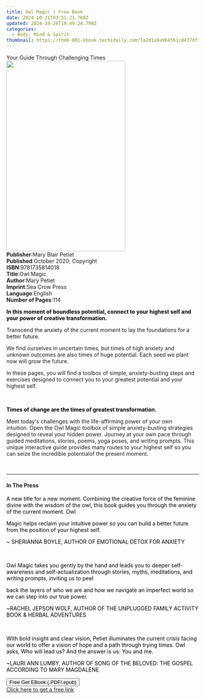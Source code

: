 ```yaml
---
title: Owl Magic | Free Book
date: 2024-10-21T03:51:21.760Z
updated: 2024-10-26T19:49:24.790Z
categories:
  - Body, Mind & Spirit
thumbnail: https://thmb-001-ebook.techidaily.com/1a2d1a9a964561c8437df3b87fd5ec125ebf23a070265d7961d8ee9658012374.jpg
---
```

<main id="book-container">
  <div class="flex flex-col">
    <div class="book-brief flex-1 py-6 px-4 sm:p-6 md:py-10 md:px-8">
      <!-- brief-->
      <div class="book-brief-main">Your Guide Through Challenging Times</div>
    </div>
    <div
      class="book-meta-info flex-1 grid gap-4 col-start-1 col-end-3 row-start-1 sm:mb-6 sm:grid-cols-4 lg:gap-6 lg:col-start-2 lg:row-end-6 lg:row-span-6 lg:mb-0"
    >
      <div
        class="book-meta-info-left place-content-center mt-4 p-4 text-sm leading-6 col-start-2 col-span-2 dark:text-slate-400"
      >
        <img
          class="w-full h-500 object-cover rounded-lg sm:h-255 sm:col-span-2 lg:col-span-full"
          src="https://img-001-ebook.techidaily.com/776dd101ca70c76f38b3e4dcda7f192a3b5fe304a05bd55a782ff01e7a2afc83.jpg"
          alt=""
          width="312"
          height="500"
        />
      </div>
      <div
        class="book-meta-info-right mt-2 col-start-1 row-start-2 col-span-3 self-center"
      >
        <!-- meta data  -->
        <div class="flex flex-col px-4 md:px-8">
          <div class="flex-1">
            <strong>Publisher</strong>:<span class="px-2"
              >Mary Blair Petiet</span
            >
          </div>
          <div class="flex-1">
            <strong>Published</strong>:<span class="px-2"
              >October 2020; Copyright</span
            >
          </div>
          <div class="flex-1">
            <strong>ISBN</strong>:<span class="px-2">9781735814018</span>
          </div>
          <div class="flex-1">
            <strong>Title</strong>:<span class="px-2">Owl Magic</span>
          </div>
          <div class="flex-1">
            <strong>Author</strong>:<span class="px-2">Mary Petiet</span>
          </div>
          <div class="flex-1">
            <strong>Imprint</strong>:<span class="px-2">Sea Crow Press</span>
          </div>
          <div class="flex-1">
            <strong>Language</strong>:<span class="px-2">English</span>
          </div>
          <div class="flex-1">
            <strong>Number of Pages</strong>:<span class="px-2">114</span>
          </div>
        </div>
      </div>
    </div>
    <div class="book-description flex-1 py-6 px-4 sm:p-6 md:py-10 md:px-8">
      <div class="book-description-main">
        <div accordion-content="" id="description">
          <p>
            <strong style="color: rgb(0, 0, 0)"
              >In this moment of boundless potential, connect to your highest
              self and your power of creative transformation.&nbsp;</strong
            >
          </p>
          <p>
            Transcend the anxiety of the current moment to lay the foundations
            for a better future.
          </p>
          <p>
            We find ourselves in uncertain times, but times of high anxiety and
            unknown outcomes are also times of huge potential. Each seed we
            plant now will grow the future.
          </p>
          <p>
            In these pages, you will find a toolbox of simple, anxiety-busting
            steps and exercises designed to connect you to your greatest
            potential and your highest self.
          </p>
          <p><br /></p>
          <p>
            <strong style="color: rgb(0, 0, 0)"
              >Times of change are the times of greatest
              transformation.&nbsp;</strong
            >
          </p>
          Meet today's challenges with the life-affirming power of your own
          intuition.&nbsp;Open the Owl Magic toolbox of simple anxiety-busting
          strategies designed to reveal your hidden power.&nbsp;Journey at your
          own pace through guided meditations, stories, poems, yoga poses, and
          writing prompts.&nbsp;This unique interactive guide provides many
          routes to your highest self so you can seize the incredible
          potentialof the present moment.
          <p><br /></p>
        </div>
        <div class="accordion-fader"></div>
      </div>
    </div>
    <div class="book-excerpts flex-1 py-6 px-4 sm:p-6 md:py-10 md:px-8">
      <!-- excerpts-->
      <div class="book-excerpts-main">
        <hr />
        <h4 class="placeholder placeholder-heading">
          <span>In The Press</span>
        </h4>
        <p></p>
        <p>
          <span style="color: rgba(0, 0, 0, 1)"
            >A new title for a new moment. Combining the creative force
            of&nbsp;the feminine divine with the wisdom of the owl, this
            book&nbsp;guides you through the anxiety of the current moment.
            Owl</span
          >
        </p>
        <p>
          <span style="color: rgba(0, 0, 0, 1)"
            >Magic helps reclaim your intuitive power so you can build
            a&nbsp;better future from the position of your highest self.</span
          >
        </p>
        <p>
          <span style="color: rgba(0, 0, 0, 1)"
            >~ SHERIANNA BOYLE, AUTHOR OF EMOTIONAL DETOX&nbsp;FOR ANXIETY</span
          >
        </p>
        <p><br /></p>
        <p>
          <span style="color: rgba(0, 0, 0, 1)"
            >Owl Magic takes you gently by the hand and leads you to&nbsp;deeper
            self-awareness and self-actualization through stories,&nbsp;myths,
            meditations, and writing prompts, inviting us to peel</span
          >
        </p>
        <p>
          <span style="color: rgba(0, 0, 0, 1)"
            >back the layers of who we are and how we navigate an&nbsp;imperfect
            world so we can step into our true power.</span
          >
        </p>
        <p>
          <span style="color: rgba(0, 0, 0, 1)"
            >~RACHEL JEPSON WOLF, AUTHOR OF THE&nbsp;UNPLUGGED FAMILY ACTIVITY
            BOOK &amp; HERBAL&nbsp;ADVENTURES</span
          >
        </p>
        <p><br /></p>
        <p>
          <span style="color: rgba(0, 0, 0, 1)"
            ><span>﻿</span>With bold insight and clear vision, Petiet
            illuminates the&nbsp;current crisis facing our world to offer a
            vision of hope and a&nbsp;path through trying times. Owl asks, Who
            will lead us? And the&nbsp;answer is us: You and me.</span
          >
        </p>
        <p>
          <span style="color: rgba(0, 0, 0, 1)"
            >~LAURI ANN LUMBY, AUTHOR OF SONG OF THE&nbsp;BELOVED: THE GOSPEL
            ACCORDING TO MARY&nbsp;MAGDALENE</span
          >
        </p>
        <p></p>
      </div>
    </div>
    <div
      class="book-about-author flex-1 py-6 px-4 sm:p-6 md:py-10 md:px-8"
    ></div>
    <div class="book-free-get flex-1 py-6 px-4 sm:p-6 md:py-10 md:px-8">
      <button
        id="btn-free-get"
        class="bg-blue-500 hover:bg-blue-700 text-white font-bold py-2 px-4 rounded"
      >
        Free Get EBook (.PDF/.epub)
      </button>
      <div id="countdown-display" class="px-2 text-lg mt-2"></div>
      <a
        id="free-link"
        class="hidden bg-blue-500 hover:bg-blue-700 text-white font-bold py-2 px-4 rounded"
        href="https://www.ebooks.com/en-us/book/210144210/owl-magic/mary-petiet/"
        target="_blank"
        >Click here to get a free link</a
      >
    </div>
    <script>
      let countdownTime = 0;
      let countdownInterval = null;
      document
        .getElementById('btn-free-get')
        .addEventListener('click', startCountdown);
      function startCountdown() {
        countdownTime = new Date().getTime() + 60000 * 3;
        countdownInterval = setInterval(updateCountdown, 1000);
        document.getElementById('btn-free-get').disabled = true;
        document
          .getElementById('btn-free-get')
          .classList.add('bg-gray-500', 'cursor-not-allowed');
      }
      function updateCountdown() {
        let currentTime = new Date().getTime();
        let timeLeft = countdownTime - currentTime;
        let secondsLeft = Math.floor(timeLeft / 1000);
        document.getElementById('countdown-display').innerHTML =
          `Remaining time: ${secondsLeft} seconds.`;
        if (secondsLeft <= 0) {
          clearInterval(countdownInterval);
          document.getElementById('btn-free-get').classList.add('hidden');
          document.getElementById('free-link').classList.remove('hidden');
          document.getElementById('countdown-display').innerHTML = '';
        }
      }
    </script>
  </div>
</main>

<ins class="adsbygoogle"
      style="display:block"
      data-ad-client="ca-pub-7571918770474297"
      data-ad-slot="8358498916"
      data-ad-format="auto"
      data-full-width-responsive="true"></ins>
    